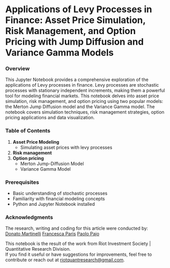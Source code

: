 #  Applications of Levy Processes in Finance: Asset Price Simulation, Risk Management, and Option Pricing with Jump Diffusion and Variance Gamma Models

### Overview
This Jupyter Notebook provides a comprehensive exploration of the applications of Levy processes in finance. Levy processes are stochastic processes with stationary independent increments, making them a powerful tool for modeling financial markets. This notebook delves into asset price simulation, risk management, and option pricing using two popular models: the Merton Jump Diffusion model and the Variance Gamma model. The notebook covers simulation techniques, risk management strategies, option pricing applications and data visualization.

### Table of Contents

1. **Asset Price Modeling**
   - Simulating asset prices with levy processes
2. **Risk management**
3. **Option pricing**
   - Merton Jump-Diffusion Model
   - Variance Gamma Model

### Prerequisites

- Basic understanding of stochastic processes
- Familiarity with financial modeling concepts
- Python and Jupyter Notebook installed

### Acknowledgments

The research, writing and coding for this article were conducted by:  
[Donato Martinelli](https://www.linkedin.com/in/donato-martinelli-795542267/)
[Francesca Paris](https://www.linkedin.com/in/francesca-paris-305119269/)
[Paolo Pajo](https://www.linkedin.com/in/paolopajo/)

This notebook is the result of the work from Riot Investment Society | Quantitative Research Division.  
If you find it useful or have suggestions for improvements, feel free to contribute or reach out at riotquantresearch@gmail.com.
